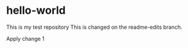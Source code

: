 # hello-world
This is my test repository
This is changed on the readme-edits branch.

Apply change 1